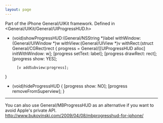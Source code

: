```yaml
---
layout: page
---
```




Part of the iPhone General/UIKit framework. Defined in <General/UIKit/General/UIProgressHUD.h>

    
- (void)showProgressHUD:(General/NSString *)label withWindow:(General/UIWindow *)w withView:(General/UIView *)v withRect:(struct General/CGRect)rect
{
        progress = General/[[UIProgressHUD alloc] initWithWindow: w];
        [progress setText: label];
        [progress drawRect: rect];
        [progress show: YES];

        [v addSubview:progress];
}

- (void)hideProgressHUD
{
        [progress show: NO];
        [progress removeFromSuperview];
}


----
You can also use General/MBProgressHUD as an alternative if you want to avoid Apple's private API. http://www.bukovinski.com/2009/04/08/mbprogresshud-for-iphone/